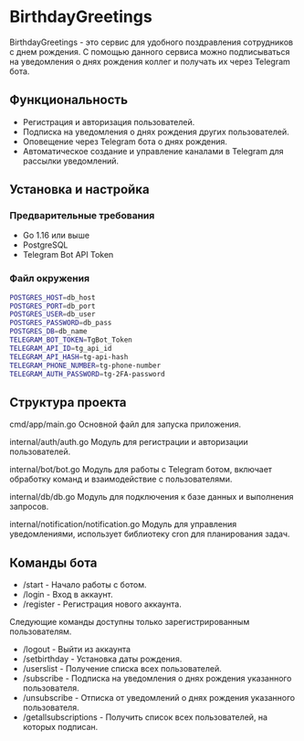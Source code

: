 # BirthdayGreetings

BirthdayGreetings - это сервис для удобного поздравления сотрудников с днем рождения.
С помощью данного сервиса можно подписываться на уведомления о днях рождения коллег и получать их через Telegram бота.

## Функциональность

- Регистрация и авторизация пользователей.
- Подписка на уведомления о днях рождения других пользователей.
- Оповещение через Telegram бота о днях рождения.
- Автоматическое создание и управление каналами в Telegram для рассылки уведомлений.

## Установка и настройка

### Предварительные требования

- Go 1.16 или выше
- PostgreSQL
- Telegram Bot API Token

### Файл окружения

```sh
POSTGRES_HOST=db_host
POSTGRES_PORT=db_port
POSTGRES_USER=db_user
POSTGRES_PASSWORD=db_pass
POSTGRES_DB=db_name
TELEGRAM_BOT_TOKEN=TgBot_Token
TELEGRAM_API_ID=tg_api_id
TELEGRAM_API_HASH=tg-api-hash
TELEGRAM_PHONE_NUMBER=tg-phone-number
TELEGRAM_AUTH_PASSWORD=tg-2FA-password
```

## Структура проекта

cmd/app/main.go
Основной файл для запуска приложения.

internal/auth/auth.go
Модуль для регистрации и авторизации пользователей.

internal/bot/bot.go
Модуль для работы с Telegram ботом, включает обработку команд и взаимодействие с пользователями.

internal/db/db.go
Модуль для подключения к базе данных и выполнения запросов.

internal/notification/notification.go
Модуль для управления уведомлениями, использует библиотеку cron для планирования задач.

## Команды бота

- /start - Начало работы с ботом.
- /login <username> <password> - Вход в аккаунт.
- /register <username> <password> - Регистрация нового аккаунта.

Следующие команды доступны только зарегистрированным пользователям.

- /logout - Выйти из аккаунта
- /setbirthday <YYYY-MM-DD> - Установка даты рождения.
- /userslist - Получение списка всех пользователей.
- /subscribe <username> - Подписка на уведомления о днях рождения указанного пользователя.
- /unsubscribe <username> - Отписка от уведомлений о днях рождения указанного пользователя.
- /getallsubscriptions - Получить список всех пользователей, на которых подписан.